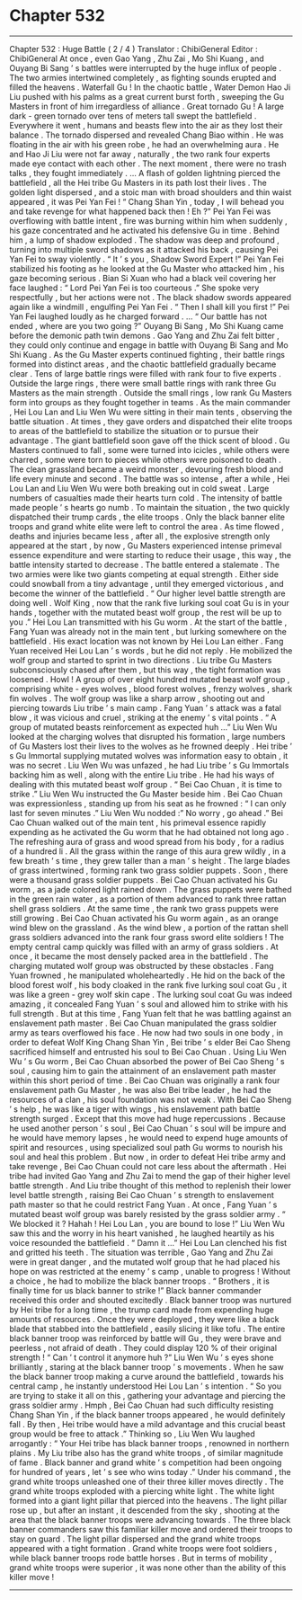 
# Chapter 532


---

Chapter 532 : Huge Battle ( 2 / 4 )
Translator : ChibiGeneral Editor : ChibiGeneral
At once , even Gao Yang , Zhu Zai , Mo Shi Kuang , and Ouyang Bi Sang ’ s battles were interrupted by the huge influx of people .
The two armies intertwined completely , as fighting sounds erupted and filled the heavens .
Waterfall Gu !
In the chaotic battle , Water Demon Hao Ji Liu pushed with his palms as a great current burst forth , sweeping the Gu Masters in front of him irregardless of alliance .
Great tornado Gu !
A large dark - green tornado over tens of meters tall swept the battlefield . Everywhere it went , humans and beasts flew into the air as they lost their balance .
The tornado dispersed and revealed Chang Biao within .
He was floating in the air with his green robe , he had an overwhelming aura .
He and Hao Ji Liu were not far away , naturally , the two rank four experts made eye contact with each other .
The next moment , there were no trash talks , they fought immediately .
…
A flash of golden lightning pierced the battlefield , all the Hei tribe Gu Masters in its path lost their lives .
The golden light dispersed , and a stoic man with broad shoulders and thin waist appeared , it was Pei Yan Fei !
“ Chang Shan Yin , today , I will behead you and take revenge for what happened back then ! Eh ?” Pei Yan Fei was overflowing with battle intent , fire was burning within him when suddenly , his gaze concentrated and he activated his defensive Gu in time .
Behind him , a lump of shadow exploded .
The shadow was deep and profound , turning into multiple sword shadows as it attacked his back , causing Pei Yan Fei to sway violently .
“ It ’ s you , Shadow Sword Expert !” Pei Yan Fei stabilized his footing as he looked at the Gu Master who attacked him , his gaze becoming serious .
Bian Si Xuan who had a black veil covering her face laughed : “ Lord Pei Yan Fei is too courteous .”
She spoke very respectfully , but her actions were not . The black shadow swords appeared again like a windmill , engulfing Pei Yan Fei .
“ Then I shall kill you first !” Pei Yan Fei laughed loudly as he charged forward .
…
“ Our battle has not ended , where are you two going ?” Ouyang Bi Sang , Mo Shi Kuang came before the demonic path twin demons .
Gao Yang and Zhu Zai felt bitter , they could only continue and engage in battle with Ouyang Bi Sang and Mo Shi Kuang .
As the Gu Master experts continued fighting , their battle rings formed into distinct areas , and the chaotic battlefield gradually became clear .
Tens of large battle rings were filled with rank four to five experts . Outside the large rings , there were small battle rings with rank three Gu Masters as the main strength .
Outside the small rings , low rank Gu Masters form into groups as they fought together in teams .
As the main commander , Hei Lou Lan and Liu Wen Wu were sitting in their main tents , observing the battle situation . At times , they gave orders and dispatched their elite troops to areas of the battlefield to stabilize the situation or to pursue their advantage .
The giant battlefield soon gave off the thick scent of blood . Gu Masters continued to fall , some were turned into icicles , while others were charred , some were torn to pieces while others were poisoned to death .
The clean grassland became a weird monster , devouring fresh blood and life every minute and second .
The battle was so intense , after a while , Hei Lou Lan and Liu Wen Wu were both breaking out in cold sweat .
Large numbers of casualties made their hearts turn cold . The intensity of battle made people ’ s hearts go numb .
To maintain the situation , the two quickly dispatched their trump cards , the elite troops . Only the black banner elite troops and grand white elite were left to control the area .
As time flowed , deaths and injuries became less , after all , the explosive strength only appeared at the start , by now , Gu Masters experienced intense primeval essence expenditure and were starting to reduce their usage , this way , the battle intensity started to decrease .
The battle entered a stalemate .
The two armies were like two giants competing at equal strength . Either side could snowball from a tiny advantage , until they emerged victorious , and become the winner of the battlefield .
“ Our higher level battle strength are doing well . Wolf King , now that the rank five lurking soul coat Gu is in your hands , together with the mutated beast wolf group , the rest will be up to you .” Hei Lou Lan transmitted with his Gu worm .
At the start of the battle , Fang Yuan was already not in the main tent , but lurking somewhere on the battlefield . His exact location was not known by Hei Lou Lan either .
Fang Yuan received Hei Lou Lan ’ s words , but he did not reply . He mobilized the wolf group and started to sprint in two directions .
Liu tribe Gu Masters subconsciously chased after them , but this way , the tight formation was loosened .
Howl !
A group of over eight hundred mutated beast wolf group , comprising white - eyes wolves , blood forest wolves , frenzy wolves , shark fin wolves . The wolf group was like a sharp arrow , shooting out and piercing towards Liu tribe ’ s main camp .
Fang Yuan ’ s attack was a fatal blow , it was vicious and cruel , striking at the enemy ’ s vital points .
“ A group of mutated beasts reinforcement as expected huh …” Liu Wen Wu looked at the charging wolves that disrupted his formation , large numbers of Gu Masters lost their lives to the wolves as he frowned deeply .
Hei tribe ’ s Gu Immortal supplying mutated wolves was information easy to obtain , it was no secret .
Liu Wen Wu was unfazed , he had Liu tribe ’ s Gu Immortals backing him as well , along with the entire Liu tribe . He had his ways of dealing with this mutated beast wolf group .
“ Bei Cao Chuan , it is time to strike .” Liu Wen Wu instructed the Gu Master beside him .
Bei Cao Chuan was expressionless , standing up from his seat as he frowned : “ I can only last for seven minutes .”
Liu Wen Wu nodded :” No worry , go ahead .”
Bei Cao Chuan walked out of the main tent , his primeval essence rapidly expending as he activated the Gu worm that he had obtained not long ago .
The refreshing aura of grass and wood spread from his body , for a radius of a hundred li .
All the grass within the range of this aura grew wildly , in a few breath ’ s time , they grew taller than a man ’ s height . The large blades of grass intertwined , forming rank two grass soldier puppets .
Soon , there were a thousand grass soldier puppets .
Bei Cao Chuan activated his Gu worm , as a jade colored light rained down . The grass puppets were bathed in the green rain water , as a portion of them advanced to rank three rattan shell grass soldiers . At the same time , the rank two grass puppets were still growing .
Bei Cao Chuan activated his Gu worm again , as an orange wind blew on the grassland . As the wind blew , a portion of the rattan shell grass soldiers advanced into the rank four grass sword elite soldiers !
The empty central camp quickly was filled with an army of grass soldiers . At once , it became the most densely packed area in the battlefield .
The charging mutated wolf group was obstructed by these obstacles .
Fang Yuan frowned , he manipulated wholeheartedly . He hid on the back of the blood forest wolf , his body cloaked in the rank five lurking soul coat Gu , it was like a green - grey wolf skin cape .
The lurking soul coat Gu was indeed amazing , it concealed Fang Yuan ’ s soul and allowed him to strike with his full strength .
But at this time , Fang Yuan felt that he was battling against an enslavement path master .
Bei Cao Chuan manipulated the grass soldier army as tears overflowed his face .
He now had two souls in one body , in order to defeat Wolf King Chang Shan Yin , Bei tribe ’ s elder Bei Cao Sheng sacrificed himself and entrusted his soul to Bei Cao Chuan . Using Liu Wen Wu ’ s Gu worm , Bei Cao Chuan absorbed the power of Bei Cao Sheng ’ s soul , causing him to gain the attainment of an enslavement path master within this short period of time .
Bei Cao Chuan was originally a rank four enslavement path Gu Master , he was also Bei tribe leader , he had the resources of a clan , his soul foundation was not weak . With Bei Cao Sheng ’ s help , he was like a tiger with wings , his enslavement path battle strength surged .
Except that this move had huge repercussions . Because he used another person ’ s soul , Bei Cao Chuan ’ s soul will be impure and he would have memory lapses , he would need to expend huge amounts of spirit and resources , using specialized soul path Gu worms to nourish his soul and heal this problem .
But now , in order to defeat Hei tribe army and take revenge , Bei Cao Chuan could not care less about the aftermath .
Hei tribe had invited Gao Yang and Zhu Zai to mend the gap of their higher level battle strength . And Liu tribe thought of this method to replenish their lower level battle strength , raising Bei Cao Chuan ’ s strength to enslavement path master so that he could restrict Fang Yuan .
At once , Fang Yuan ’ s mutated beast wolf group was barely resisted by the grass soldier army .
“ We blocked it ? Hahah ! Hei Lou Lan , you are bound to lose !” Liu Wen Wu saw this and the worry in his heart vanished , he laughed heartily as his voice resounded the battlefield .
“ Damn it …” Hei Lou Lan clenched his fist and gritted his teeth . The situation was terrible , Gao Yang and Zhu Zai were in great danger , and the mutated wolf group that he had placed his hope on was restricted at the enemy ’ s camp , unable to progress !
Without a choice , he had to mobilize the black banner troops .
“ Brothers , it is finally time for us black banner to strike !” Black banner commander received this order and shouted excitedly .
Black banner troop was nurtured by Hei tribe for a long time , the trump card made from expending huge amounts of resources . Once they were deployed , they were like a black blade that stabbed into the battlefield , easily slicing it like tofu .
The entire black banner troop was reinforced by battle will Gu , they were brave and peerless , not afraid of death . They could display 120 % of their original strength !
“ Can ’ t control it anymore huh ?” Liu Wen Wu ’ s eyes shone brilliantly , staring at the black banner troop ’ s movements .
When he saw the black banner troop making a curve around the battlefield , towards his central camp , he instantly understood Hei Lou Lan ’ s intention .
“ So you are trying to stake it all on this , gathering your advantage and piercing the grass soldier army . Hmph , Bei Cao Chuan had such difficulty resisting Chang Shan Yin , if the black banner troops appeared , he would definitely fall . By then , Hei tribe would have a mild advantage and this crucial beast group would be free to attack .”
Thinking so , Liu Wen Wu laughed arrogantly : “ Your Hei tribe has black banner troops , renowned in northern plains . My Liu tribe also has the grand white troops , of similar magnitude of fame . Black banner and grand white ’ s competition had been ongoing for hundred of years , let ’ s see who wins today .”
Under his command , the grand white troops unleashed one of their three killer moves directly .
The grand white troops exploded with a piercing white light .
The white light formed into a giant light pillar that pierced into the heavens .
The light pillar rose up , but after an instant , it descended from the sky , shooting at the area that the black banner troops were advancing towards . The three black banner commanders saw this familiar killer move and ordered their troops to stay on guard .
The light pillar dispersed and the grand white troops appeared with a tight formation .
Grand white troops were foot soldiers , while black banner troops rode battle horses . But in terms of mobility , grand white troops were superior , it was none other than the ability of this killer move !

---

